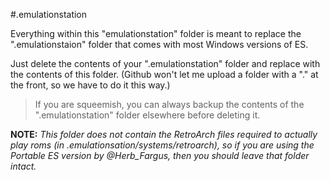 #.emulationstation

Everything within this "emulationstation" folder is meant to replace the ".emulationstaion" folder that comes with most Windows versions of ES.

Just delete the contents of your ".emulationstation" folder and replace with the contents of this folder. (Github won't let me upload a folder with a "." at the front, so we have to do it this way.)

> If you are squeemish, you can always backup the contents of the ".emulationstation" folder elsewhere before deleting it.

**NOTE:** *This folder does not contain the RetroArch files required to actually play roms (in .emulationsation/systems/retroarch), so if you are using the Portable ES version by @Herb_Fargus, then you should leave that folder intact.*

